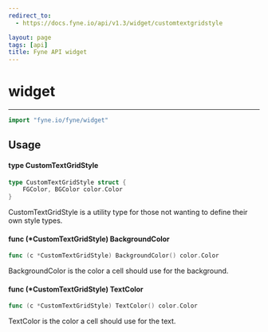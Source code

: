 ```yaml
---
redirect_to:
  - https://docs.fyne.io/api/v1.3/widget/customtextgridstyle

layout: page
tags: [api]
title: Fyne API widget
---
```



# widget
---
```go
import "fyne.io/fyne/widget"
```

## Usage

#### type CustomTextGridStyle

```go
type CustomTextGridStyle struct {
	FGColor, BGColor color.Color
}
```

CustomTextGridStyle is a utility type for those not wanting to define their own style types.

#### func (*CustomTextGridStyle) BackgroundColor

```go
func (c *CustomTextGridStyle) BackgroundColor() color.Color
```
BackgroundColor is the color a cell should use for the background.

#### func (*CustomTextGridStyle) TextColor

```go
func (c *CustomTextGridStyle) TextColor() color.Color
```
TextColor is the color a cell should use for the text.
